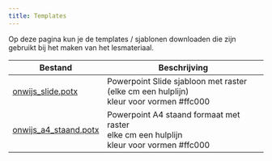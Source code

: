 ```yaml
---
title: Templates
---
```


Op deze pagina kun je de templates / sjablonen downloaden die zijn gebruikt bij het maken van het lesmateriaal.

|Bestand|Beschrijving|
|-------|------------|
|[onwijs_slide.potx](/downloads/templates/onwijs_slide.potx)|Powerpoint Slide sjabloon met raster<br>(elke cm een hulplijn)<br>kleur voor vormen #ffc000|
|[onwijs_a4_staand.potx](/downloads/templates/onwijs_a4_staand.potx)|Powerpoint A4 staand formaat met raster <br>elke cm een hulplijn<br>kleur voor vormen #ffc000|
